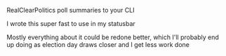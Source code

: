 RealClearPolitics poll summaries to your CLI

I wrote this super fast to use in my statusbar

Mostly everything about it could be redone better, which I'll probably end up doing as election day draws closer and I get less work done 
